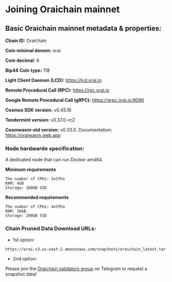 # Joining Oraichain mainnet

## Basic Oraichain mainnet metadata & properties:

**Chain ID:** Oraichain

**Coin minimal denom:** orai

**Coin decimal:** 6

**Bip44 Coin type:** 118

**Light Client Daemon (LCD):** https://lcd.orai.io

**Remote Procedural Call (RPC):** https://rpc.orai.io

**Google Remote Procedural Call (gRPC):** https://grpc.orai.io:9090

**Cosmos SDK version:** v0.45.16

**Tendermint version:** v0.37.0-rc2

**Cosmwasm-std version:** v0.33.0. Documentation: https://oraiwasm.web.app

### Node hardwarde specification:

A dedicated node that can run Docker amd64.

**Minimum requirements**

```
The number of CPUs: 2vCPUs
RAM: 4GB
Storage: 100GB SSD
```

**Recommended requirements**

```
The number of CPUs: 4vCPUs
RAM: 16GB
Storage: 200GB SSD
```

### Chain Pruned Data Download URLs:

- 1st option:

```bash
https://orai.s3.us-east-2.amazonaws.com/snapshots/oraichain_latest.tar.lz4
```

- 2nd option:

Please join the [Oraichain validators group](https://t.me/joinchat/yH9nMLrokQRhZGY1) on Telegram to request a snapshot data!
